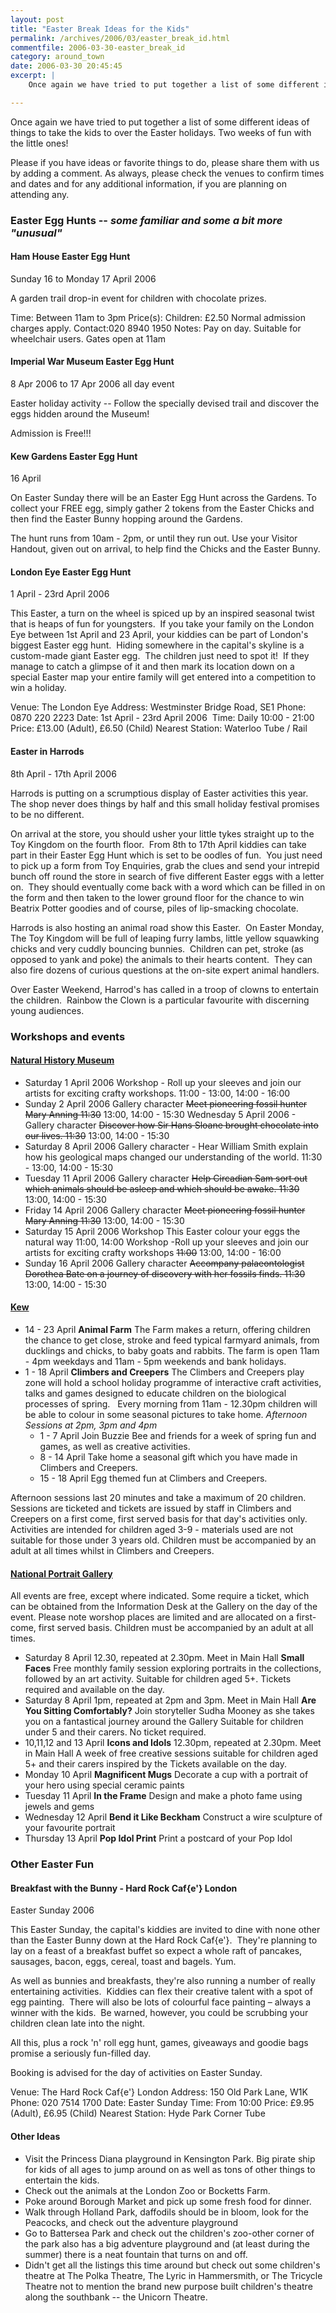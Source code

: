 ```yaml
---
layout: post
title: "Easter Break Ideas for the Kids"
permalink: /archives/2006/03/easter_break_id.html
commentfile: 2006-03-30-easter_break_id
category: around_town
date: 2006-03-30 20:45:45
excerpt: |
    Once again we have tried to put together a list of some different ideas of things to take the kids to over the Easter holidays. Two weeks of fun with the little ones!

---
```


Once again we have tried to put together a list of some different ideas of things to take the kids to over the Easter holidays. Two weeks of fun with the little ones!

Please if you have ideas or favorite things to do, please share them with us by adding a comment.
As always, please check the venues to confirm times and dates and for any additional information, if you are planning on attending any.

### Easter Egg Hunts -- *some familiar and some a bit more "unusual"*

#### Ham House Easter Egg Hunt

Sunday 16 to Monday 17 April 2006

A garden trail drop-in event for children with chocolate prizes.

Time: Between 11am to 3pm
Price(s): Children: £2.50 Normal admission charges apply.
Contact:020 8940 1950
Notes: Pay on day. Suitable for wheelchair users. Gates open at 11am

#### Imperial War Museum Easter Egg Hunt

8 Apr 2006 to 17 Apr 2006 all day event

Easter holiday activity -- Follow the specially devised trail and discover the eggs hidden around the Museum!

Admission is Free!!!

#### Kew Gardens Easter Egg Hunt

16 April

On Easter Sunday there will be an Easter Egg Hunt across the Gardens. To collect your FREE egg, simply gather 2 tokens from the Easter Chicks and then find the Easter Bunny hopping around the Gardens.

The hunt runs from 10am - 2pm, or until they run out. Use your Visitor Handout, given out on arrival, to help find the Chicks and the Easter Bunny.

#### London Eye Easter Egg Hunt

1 April - 23rd April 2006 

This Easter, a turn on the wheel is spiced up by an inspired seasonal twist that is heaps of fun for youngsters.  If you take your family on the London Eye between 1st April and 23 April, your kiddies can be part of London's biggest Easter egg hunt.  Hiding somewhere in the capital's skyline is a custom-made giant Easter egg.  The children just need to spot it!  If they manage to catch a glimpse of it and then mark its location down on a special Easter map your entire family will get entered into a competition to win a holiday. 

Venue: The London Eye
Address: Westminster Bridge Road, SE1
Phone: 0870 220 2223
Date: 1st April - 23rd April 2006 
Time: Daily 10:00 - 21:00  
Price: £13.00 (Adult), £6.50 (Child)
Nearest Station: Waterloo Tube / Rail

#### Easter in Harrods

8th April - 17th April 2006 

Harrods is putting on a scrumptious display of Easter activities this year.  The shop never does things by half and this small holiday festival promises to be no different.

On arrival at the store, you should usher your little tykes straight up to the Toy Kingdom on the fourth floor.  From 8th to 17th April kiddies can take part in their Easter Egg Hunt which is set to be oodles of fun.  You just need to pick up a form from Toy Enquiries, grab the clues and send your intrepid bunch off round the store in search of five different Easter eggs with a letter on.  They should eventually come back with a word which can be filled in on the form and then taken to the lower ground floor for the chance to win Beatrix Potter goodies and of course, piles of lip-smacking chocolate.

Harrods is also hosting an animal road show this Easter.  On Easter Monday, The Toy Kingdom will be full of leaping furry lambs, little yellow squawking chicks and very cuddly bouncing bunnies.  Children can pet, stroke (as opposed to yank and poke) the animals to their hearts content.  They can also fire dozens of curious questions at the on-site expert animal handlers.

Over Easter Weekend, Harrod's has called in a troop of clowns to entertain the children.  Rainbow the Clown is a particular favourite with discerning young audiences.

### Workshops and events

#### [Natural History Museum](http://www.nhm.ac.uk)

-   Saturday 1 April 2006
    Workshop - Roll up your sleeves and join our artists for exciting crafty workshops. 11:00 - 13:00, 14:00 - 16:00
-   Sunday 2 April 2006
    Gallery character ~~Meet pioneering fossil hunter Mary Anning 11:30~~ 13:00, 14:00 - 15:30
    Wednesday 5 April 2006 - Gallery character ~~Discover how Sir Hans Sloane brought chocolate into our lives. 11:30~~ 13:00, 14:00 - 15:30
-   Saturday 8 April 2006
    Gallery character - Hear William Smith explain how his geological maps changed our understanding of the world. 11:30 - 13:00, 14:00 - 15:30
-   Tuesday 11 April 2006
    Gallery character ~~Help Circadian Sam sort out which animals should be asleep and which should be awake. 11:30~~ 13:00, 14:00 - 15:30
-   Friday 14 April 2006
    Gallery character ~~Meet pioneering fossil hunter Mary Anning 11:30~~ 13:00, 14:00 - 15:30
-   Saturday 15 April 2006
    Workshop This Easter colour your eggs the natural way 11:00, 14:00
    Workshop -Roll up your sleeves and join our artists for exciting crafty workshops ~~11:00~~ 13:00, 14:00 - 16:00
-   Sunday 16 April 2006
    Gallery character ~~Accompany palaeontologist Dorothea Bate on a journey of discovery with her fossils finds. 11:30~~ 13:00, 14:00 - 15:30

#### [Kew](http://www.rbgkew.org.uk/events/spring2006/easter.htm)

-   14 - 23 April
    **Animal Farm**
    The Farm makes a return, offering children the chance to get close, stroke and feed typical farmyard animals, from ducklings and chicks, to baby goats and rabbits. The farm is open 11am - 4pm weekdays and 11am - 5pm weekends and bank holidays.
-   1 - 18 April
    **Climbers and Creepers**
    The Climbers and Creepers play zone will hold a school holiday programme of interactive craft activities, talks and games designed to educate children on the biological processes of spring.  
    Every morning from 11am - 12.30pm children will be able to colour in some seasonal pictures to take home. *Afternoon Sessions at 2pm, 3pm and 4pm*
    -   1 - 7 April
        Join Buzzie Bee and friends for a week of spring fun and games, as well as creative activities.
    -   8 - 14 April
        Take home a seasonal gift which you have made in Climbers and Creepers.
    -   15 - 18 April
        Egg themed fun at Climbers and Creepers.

Afternoon sessions last 20 minutes and take a maximum of 20 children. Sessions are ticketed and tickets are issued by staff in Climbers and Creepers on a first come, first served basis for that day's activities only. Activities are intended for children aged 3-9 - materials used are not suitable for those under 3 years old. Children must be accompanied by an adult at all times whilst in Climbers and Creepers.

#### [National Portrait Gallery](http://www.npg.org.uk/live/edfamilyevents.asp)

All events are free, except where indicated. Some require a ticket, which can be obtained from the Information Desk at the Gallery on the day of the event. Please note worshop places are limited and are allocated on a first-come, first served basis. Children must be accompanied by an adult at all times.

-   Saturday 8 April
    12.30, repeated at 2.30pm. Meet in Main Hall
    **Small Faces**
    Free monthly family session exploring portraits in the collections, followed by an art activity. Suitable for children aged 5+. Tickets required and available on the day.
-   Saturday 8 April
    1pm, repeated at 2pm and 3pm. Meet in Main Hall
    **Are You Sitting Comfortably?**
    Join storyteller Sudha Mooney as she takes you on a fantastical journey around the Gallery
    Suitable for children under 5 and their carers. No ticket required.
-   10,11,12 and 13 April
    **Icons and Idols**
    12.30pm, repeated at 2.30pm. Meet in Main Hall
    A week of free creative sessions suitable for children aged 5+ and their carers inspired by the Tickets available on the day.
-   Monday 10 April
    **Magnificent Mugs**
    Decorate a cup with a portrait of your hero using special ceramic paints
-   Tuesday 11 April
    **In the Frame**
    Design and make a photo fame using jewels and gems
-   Wednesday 12 April
    **Bend it Like Beckham**
    Construct a wire sculpture of your favourite portrait
-   Thursday 13 April
    **Pop Idol Print**
    Print a postcard of your Pop Idol

### Other Easter Fun

#### Breakfast with the Bunny - Hard Rock Caf{e'} London

Easter Sunday 2006 

This Easter Sunday, the capital's kiddies are invited to dine with none other than the Easter Bunny down at the Hard Rock Caf{e'}.  They're planning to lay on a feast of a breakfast buffet so expect a whole raft of pancakes, sausages, bacon, eggs, cereal, toast and bagels. Yum. 

As well as bunnies and breakfasts, they're also running a number of really entertaining activities.  Kiddies can flex their creative talent with a spot of egg painting.  There will also be lots of colourful face painting – always a winner with the kids.  Be warned, however, you could be scrubbing your children clean late into the night. 

All this, plus a rock 'n' roll egg hunt, games, giveaways and goodie bags promise a seriously fun-filled day.

Booking is advised for the day of activities on Easter Sunday.

Venue: The Hard Rock Caf{e'} London
Address: 150 Old Park Lane, W1K
Phone: 020 7514 1700
Date: Easter Sunday
Time: From 10:00
Price: £9.95 (Adult), &pound;6.95 (Child)
Nearest Station: Hyde Park Corner Tube

#### Other Ideas

-   Visit the Princess Diana playground in Kensington Park. Big pirate ship for kids of all ages to jump around on as well as tons of other things to entertain the kids.
-   Check out the animals at the London Zoo or Bocketts Farm.
-   Poke around Borough Market and pick up some fresh food for dinner.
-   Walk through Holland Park, daffodils should be in bloom, look for the Peacocks, and check out the adventure playground
-   Go to Battersea Park and check out the children's zoo-other corner of the park also has a big adventure playground and (at least during the summer) there is a neat fountain that turns on and off.
-   Didn't get all the listings this time around but check out some children's theatre at The Polka Theatre, The Lyric in Hammersmith, or The Tricycle Theatre not to mention the brand new purpose built children's theatre along the southbank -- the Unicorn Theatre.
